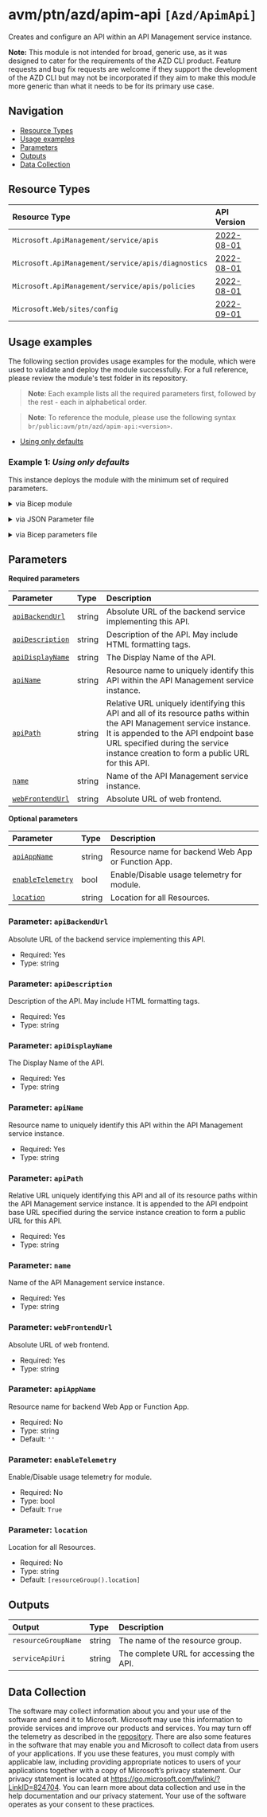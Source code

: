 # avm/ptn/azd/apim-api `[Azd/ApimApi]`

Creates and configure an API within an API Management service instance.

**Note:** This module is not intended for broad, generic use, as it was designed to cater for the requirements of the AZD CLI product. Feature requests and bug fix requests are welcome if they support the development of the AZD CLI but may not be incorporated if they aim to make this module more generic than what it needs to be for its primary use case.

## Navigation

- [Resource Types](#Resource-Types)
- [Usage examples](#Usage-examples)
- [Parameters](#Parameters)
- [Outputs](#Outputs)
- [Data Collection](#Data-Collection)

## Resource Types

| Resource Type | API Version |
| :-- | :-- |
| `Microsoft.ApiManagement/service/apis` | [2022-08-01](https://learn.microsoft.com/en-us/azure/templates/Microsoft.ApiManagement/2022-08-01/service/apis) |
| `Microsoft.ApiManagement/service/apis/diagnostics` | [2022-08-01](https://learn.microsoft.com/en-us/azure/templates/Microsoft.ApiManagement/2022-08-01/service/apis/diagnostics) |
| `Microsoft.ApiManagement/service/apis/policies` | [2022-08-01](https://learn.microsoft.com/en-us/azure/templates/Microsoft.ApiManagement/2022-08-01/service/apis/policies) |
| `Microsoft.Web/sites/config` | [2022-09-01](https://learn.microsoft.com/en-us/azure/templates/Microsoft.Web/sites) |

## Usage examples

The following section provides usage examples for the module, which were used to validate and deploy the module successfully. For a full reference, please review the module's test folder in its repository.

>**Note**: Each example lists all the required parameters first, followed by the rest - each in alphabetical order.

>**Note**: To reference the module, please use the following syntax `br/public:avm/ptn/azd/apim-api:<version>`.

- [Using only defaults](#example-1-using-only-defaults)

### Example 1: _Using only defaults_

This instance deploys the module with the minimum set of required parameters.


<details>

<summary>via Bicep module</summary>

```bicep
module apimApi 'br/public:avm/ptn/azd/apim-api:<version>' = {
  name: 'apimApiDeployment'
  params: {
    // Required parameters
    apiBackendUrl: '<apiBackendUrl>'
    apiDescription: 'api description'
    apiDisplayName: 'apd-aapmin'
    apiName: 'an-aapmin001'
    apiPath: 'apipath-aapmin'
    name: '<name>'
    webFrontendUrl: '<webFrontendUrl>'
    // Non-required parameters
    location: '<location>'
  }
}
```

</details>
<p>

<details>

<summary>via JSON Parameter file</summary>

```json
{
  "$schema": "https://schema.management.azure.com/schemas/2019-04-01/deploymentParameters.json#",
  "contentVersion": "1.0.0.0",
  "parameters": {
    // Required parameters
    "apiBackendUrl": {
      "value": "<apiBackendUrl>"
    },
    "apiDescription": {
      "value": "api description"
    },
    "apiDisplayName": {
      "value": "apd-aapmin"
    },
    "apiName": {
      "value": "an-aapmin001"
    },
    "apiPath": {
      "value": "apipath-aapmin"
    },
    "name": {
      "value": "<name>"
    },
    "webFrontendUrl": {
      "value": "<webFrontendUrl>"
    },
    // Non-required parameters
    "location": {
      "value": "<location>"
    }
  }
}
```

</details>
<p>

<details>

<summary>via Bicep parameters file</summary>

```bicep-params
using 'br/public:avm/ptn/azd/apim-api:<version>'

// Required parameters
param apiBackendUrl = '<apiBackendUrl>'
param apiDescription = 'api description'
param apiDisplayName = 'apd-aapmin'
param apiName = 'an-aapmin001'
param apiPath = 'apipath-aapmin'
param name = '<name>'
param webFrontendUrl = '<webFrontendUrl>'
// Non-required parameters
param location = '<location>'
```

</details>
<p>

## Parameters

**Required parameters**

| Parameter | Type | Description |
| :-- | :-- | :-- |
| [`apiBackendUrl`](#parameter-apibackendurl) | string | Absolute URL of the backend service implementing this API. |
| [`apiDescription`](#parameter-apidescription) | string | Description of the API. May include HTML formatting tags. |
| [`apiDisplayName`](#parameter-apidisplayname) | string | The Display Name of the API. |
| [`apiName`](#parameter-apiname) | string | Resource name to uniquely identify this API within the API Management service instance. |
| [`apiPath`](#parameter-apipath) | string | Relative URL uniquely identifying this API and all of its resource paths within the API Management service instance. It is appended to the API endpoint base URL specified during the service instance creation to form a public URL for this API. |
| [`name`](#parameter-name) | string | Name of the API Management service instance. |
| [`webFrontendUrl`](#parameter-webfrontendurl) | string | Absolute URL of web frontend. |

**Optional parameters**

| Parameter | Type | Description |
| :-- | :-- | :-- |
| [`apiAppName`](#parameter-apiappname) | string | Resource name for backend Web App or Function App. |
| [`enableTelemetry`](#parameter-enabletelemetry) | bool | Enable/Disable usage telemetry for module. |
| [`location`](#parameter-location) | string | Location for all Resources. |

### Parameter: `apiBackendUrl`

Absolute URL of the backend service implementing this API.

- Required: Yes
- Type: string

### Parameter: `apiDescription`

Description of the API. May include HTML formatting tags.

- Required: Yes
- Type: string

### Parameter: `apiDisplayName`

The Display Name of the API.

- Required: Yes
- Type: string

### Parameter: `apiName`

Resource name to uniquely identify this API within the API Management service instance.

- Required: Yes
- Type: string

### Parameter: `apiPath`

Relative URL uniquely identifying this API and all of its resource paths within the API Management service instance. It is appended to the API endpoint base URL specified during the service instance creation to form a public URL for this API.

- Required: Yes
- Type: string

### Parameter: `name`

Name of the API Management service instance.

- Required: Yes
- Type: string

### Parameter: `webFrontendUrl`

Absolute URL of web frontend.

- Required: Yes
- Type: string

### Parameter: `apiAppName`

Resource name for backend Web App or Function App.

- Required: No
- Type: string
- Default: `''`

### Parameter: `enableTelemetry`

Enable/Disable usage telemetry for module.

- Required: No
- Type: bool
- Default: `True`

### Parameter: `location`

Location for all Resources.

- Required: No
- Type: string
- Default: `[resourceGroup().location]`

## Outputs

| Output | Type | Description |
| :-- | :-- | :-- |
| `resourceGroupName` | string | The name of the resource group. |
| `serviceApiUri` | string | The complete URL for accessing the API. |

## Data Collection

The software may collect information about you and your use of the software and send it to Microsoft. Microsoft may use this information to provide services and improve our products and services. You may turn off the telemetry as described in the [repository](https://aka.ms/avm/telemetry). There are also some features in the software that may enable you and Microsoft to collect data from users of your applications. If you use these features, you must comply with applicable law, including providing appropriate notices to users of your applications together with a copy of Microsoft’s privacy statement. Our privacy statement is located at <https://go.microsoft.com/fwlink/?LinkID=824704>. You can learn more about data collection and use in the help documentation and our privacy statement. Your use of the software operates as your consent to these practices.
